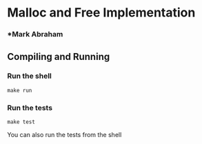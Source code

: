 # Malloc and Free Implementation

### \*Mark Abraham

## Compiling and Running

### Run the shell

```
make run
```

### Run the tests

```
make test
```

You can also run the tests from the shell
